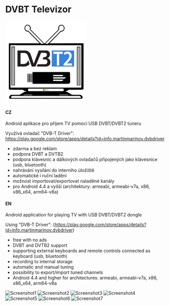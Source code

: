 # DVBT Televizor

![icon](https://github.com/petrj/DVBTTelevizor/blob/master/Graphics/icon256x256.png)

#### CZ
Android aplikace pro příjem TV pomocí USB DVBT/DVBT2 tuneru 

Využívá ovladač "DVB-T Driver": https://play.google.com/store/apps/details?id=info.martinmarinov.dvbdriver

- zdarma a bez reklam
- podpora DVBT a DVTB2
- podpora klávesnic a dálkových ovladačů připojených jako klávesnice (usb, bluetooth)
- nahrávání vysílání do interního úložiště
- automatické i ruční ladění
- možnost importovat/exportovat naladěné kanály
- pro Android 4.4 a vyšší (architektury: armeabi, armeabi-v7a, x86, x86_x64, arm64-v8a) 


#### EN
Android application for playing TV with USB DVBT/DVBT2 dongle

Using "DVB-T Driver": (https://play.google.com/store/apps/details?id=info.martinmarinov.dvbdriver)

- free with no ads
- DVBT and DVTB2 support
- supporting external keyboards and remote controls connected as keyboard (usb, bluetooth)
- recording to internal storage
- automatic and manual tuning
- possibility to export/import tuned channels
- Android 4.4 and higher for architectures: armeabi, armeabi-v7a, x86, x86_x64, arm64-v8a

<img src="https://raw.github.com/petrj/DVBTTelevizor/master/Graphics/Screenshot1.png" width="400" alt="Screenshot1"/>
<img src="https://raw.github.com/petrj/DVBTTelevizor/master/Graphics/Screenshot2.png" width="400" alt="Screenshot2"/>
<img src="https://raw.github.com/petrj/DVBTTelevizor/master/Graphics/Screenshot3.png" width="400" alt="Screenshot3"/>
<img src="https://raw.github.com/petrj/DVBTTelevizor/master/Graphics/Screenshot4.png" width="400" alt="Screenshot4"/>
<img src="https://raw.github.com/petrj/DVBTTelevizor/master/Graphics/Screenshot5.png" width="400" alt="Screenshot5"/>
<img src="https://raw.github.com/petrj/DVBTTelevizor/master/Graphics/Screenshot6.png" width="400" alt="Screenshot6"/>
<img src="https://raw.github.com/petrj/DVBTTelevizor/master/Graphics/Screenshot7.png" width="400" alt="Screenshot7"/>
